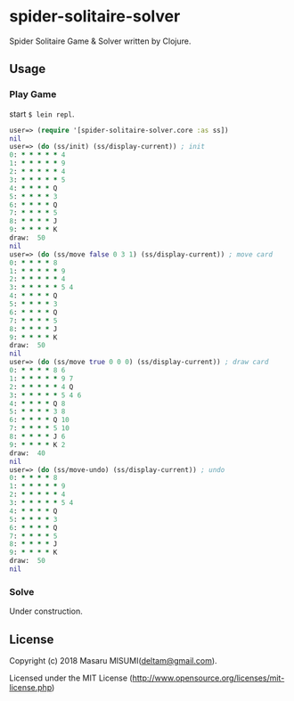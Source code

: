# spider-solitaire-solver

Spider Solitaire Game & Solver written by Clojure.

## Usage

### Play Game

start `$ lein repl`.

```clojure
user=> (require '[spider-solitaire-solver.core :as ss])
nil
user=> (do (ss/init) (ss/display-current)) ; init
0: * * * * * 4
1: * * * * * 9
2: * * * * * 4
3: * * * * * 5
4: * * * * Q
5: * * * * 3
6: * * * * Q
7: * * * * 5
8: * * * * J
9: * * * * K
draw:  50
nil
user=> (do (ss/move false 0 3 1) (ss/display-current)) ; move card
0: * * * * 8
1: * * * * * 9
2: * * * * * 4
3: * * * * * 5 4
4: * * * * Q
5: * * * * 3
6: * * * * Q
7: * * * * 5
8: * * * * J
9: * * * * K
draw:  50
nil
user=> (do (ss/move true 0 0 0) (ss/display-current)) ; draw card
0: * * * * 8 6
1: * * * * * 9 7
2: * * * * * 4 Q
3: * * * * * 5 4 6
4: * * * * Q 8
5: * * * * 3 8
6: * * * * Q 10
7: * * * * 5 10
8: * * * * J 6
9: * * * * K 2
draw:  40
nil
user=> (do (ss/move-undo) (ss/display-current)) ; undo
0: * * * * 8
1: * * * * * 9
2: * * * * * 4
3: * * * * * 5 4
4: * * * * Q
5: * * * * 3
6: * * * * Q
7: * * * * 5
8: * * * * J
9: * * * * K
draw:  50
nil
```

### Solve

Under construction.

## License

Copyright (c) 2018 Masaru MISUMI(deltam@gmail.com).

Licensed under the MIT License (http://www.opensource.org/licenses/mit-license.php)
